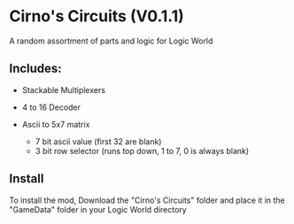# Cirno's Circuits (V0.1.1)

A random assortment of parts and logic for Logic World

## Includes:

- Stackable Multiplexers
- 4 to 16 Decoder
- Ascii to 5x7 matrix
	
	- 7 bit ascii value (first 32 are blank)
	- 3 bit row selector (runs top down, 1 to 7, 0 is always blank)

## Install

To install the mod, Download the "Cirno's Circuits" folder and place it in the "GameData" folder in your Logic World directory